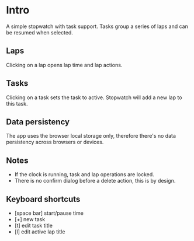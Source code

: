 # Intro
A simple stopwatch with task support.
Tasks group a series of laps and can be resumed when selected.

## Laps
Clicking on a lap opens lap time and lap actions.

## Tasks
Clicking on a task sets the task to active. Stopwatch will add a new lap to this task.

## Data persistency
The app uses the browser local storage only, therefore there's no data persistency across browsers or devices.

## Notes
- If the clock is running, task and lap operations are locked.
- There is no confirm dialog before a delete action, this is by design.

## Keyboard shortcuts
- [space bar] start/pause time
- [+] new task
- [t] edit task title
- [l] edit active lap title

